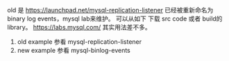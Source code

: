 old 是 https://launchpad.net/mysql-replication-listener
已经被重新命名为 binary log events，mysql lab来维护。
可以从如下 下载 src code 或者 build的library。
https://labs.mysql.com/
其实用法差不多。

1. old example 参看 mysql-replication-listener
2. new example 参看 mysql-binlog-events
